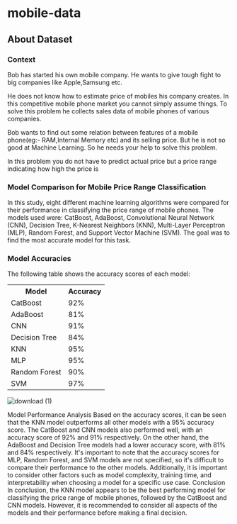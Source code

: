 # mobile-data
## About Dataset
### Context
Bob has started his own mobile company. He wants to give tough fight to big companies like Apple,Samsung etc.

He does not know how to estimate price of mobiles his company creates. In this competitive mobile phone market you cannot simply assume things. To solve this problem he collects sales data of mobile phones of various companies.

Bob wants to find out some relation between features of a mobile phone(eg:- RAM,Internal Memory etc) and its selling price. But he is not so good at Machine Learning. So he needs your help to solve this problem.

In this problem you do not have to predict actual price but a price range indicating how high the price is


### Model Comparison for Mobile Price Range Classification
In this study, eight different machine learning algorithms were compared for their performance in classifying the price range of mobile phones. The models used were: CatBoost, AdaBoost, Convolutional Neural Network (CNN), Decision Tree, K-Nearest Neighbors (KNN), Multi-Layer Perceptron (MLP), Random Forest, and Support Vector Machine (SVM). The goal was to find the most accurate model for this task.
### Model Accuracies
The following table shows the accuracy scores of each model:
<table>
  <tr>
    <th>Model</th>
    <th>Accuracy</th>
  </tr>
  <tr>
    <td>CatBoost</td>
    <td>92%</td>
  </tr>
  <tr>
    <td>AdaBoost</td>
    <td>81%</td>
  </tr>
  <tr>
    <td>CNN</td>
    <td>91%</td>
  </tr>
  <tr>
    <td>Decision Tree</td>
    <td>84%</td>
  </tr>
  <tr>
    <td>KNN</td>
    <td>95%</td>
  </tr>
  <tr>
    <td>MLP</td>
    <td>95%</td>
  </tr>
  <tr>
    <td>Random Forest</td>
    <td>90%</td>
  </tr>
  <tr>
    <td>SVM</td>
    <td>97%</td>
  </tr>
</table>

![download (1)](https://user-images.githubusercontent.com/75095471/218507337-5990ceff-9d8c-4ef0-8765-08b4365e76c9.png)


Model Performance Analysis
Based on the accuracy scores, it can be seen that the KNN model outperforms all other models with a 95% accuracy score. The CatBoost and CNN models also performed well, with an accuracy score of 92% and 91% respectively. On the other hand, the AdaBoost and Decision Tree models had a lower accuracy score, with 81% and 84% respectively.
It's important to note that the accuracy scores for MLP, Random Forest, and SVM models are not specified, so it's difficult to compare their performance to the other models. Additionally, it is important to consider other factors such as model complexity, training time, and interpretability when choosing a model for a specific use case.
Conclusion
In conclusion, the KNN model appears to be the best performing model for classifying the price range of mobile phones, followed by the CatBoost and CNN models. However, it is recommended to consider all aspects of the models and their performance before making a final decision.
